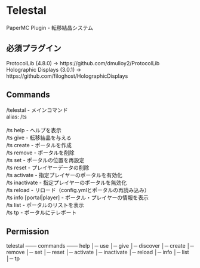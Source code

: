 # Telestal
PaperMC Plugin - 転移結晶システム

<h2>必須プラグイン</h2>
ProtocolLib (4.8.0) -> https://github.com/dmulloy2/ProtocolLib<br>
Holographic Displays (3.0.1) -> https://github.com/filoghost/HolographicDisplays

<h2>Commands</h2>
/telestal - メインコマンド<br>
  alias: /ts<br>
<br>
/ts help <page> - ヘルプを表示<br>
/ts give <portal> <amount> <player> - 転移結晶を与える<br>
/ts create <name> - ポータルを作成<br>
/ts remove <portal> - ポータルを削除<br>
/ts set <portal> - ポータルの位置を再設定<br>
/ts reset <player> - プレイヤーデータの削除<br>
/ts activate <portal> <player> - 指定プレイヤーのポータルを有効化<br>
/ts inactivate <portal> <player> - 指定プレイヤーのポータルを無効化<br>
/ts reload - リロード（config.ymlとポータルの再読み込み）<br>
/ts info [portal|player] <portal|player> - ポータル・プレイヤーの情報を表示<br>
/ts list <page> - ポータルのリストを表示<br>
/ts tp <portal> <player> - ポータルにテレポート<br>

<h2>Permission</h2>
telestal ─── commands ─── help
          │─ use       │─ give
          │─ discover  │─ create
                       │─ remove
                       │─ set
                       │─ reset
                       │─ activate
                       │─ inactivate
                       │─ reload
                       │─ info
                       │─ list
                       │─ tp
